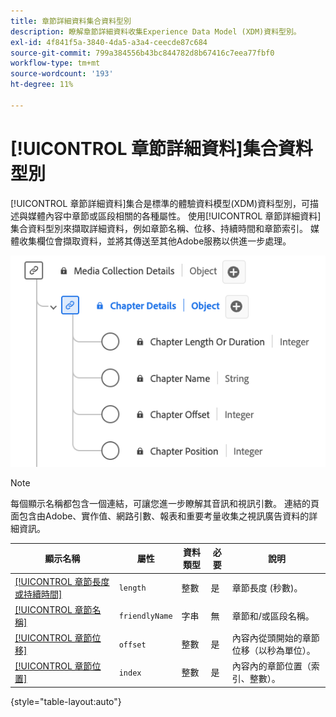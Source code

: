```yaml
---
title: 章節詳細資料集合資料型別
description: 瞭解章節詳細資料收集Experience Data Model (XDM)資料型別。
exl-id: 4f841f5a-3840-4da5-a3a4-ceecde87c684
source-git-commit: 799a384556b43bc844782d8b67416c7eea77fbf0
workflow-type: tm+mt
source-wordcount: '193'
ht-degree: 11%

---
```


# [!UICONTROL 章節詳細資料]集合資料型別

[!UICONTROL 章節詳細資料]集合是標準的體驗資料模型(XDM)資料型別，可描述與媒體內容中章節或區段相關的各種屬性。 使用[!UICONTROL 章節詳細資料]集合資料型別來擷取詳細資料，例如章節名稱、位移、持續時間和章節索引。 媒體收集欄位會擷取資料，並將其傳送至其他Adobe服務以供進一步處理。

![章節詳細資料集合資料型別的圖表。](../images/data-types/chapter-details-collection.png)

>[!NOTE]
>
>每個顯示名稱都包含一個連結，可讓您進一步瞭解其音訊和視訊引數。 連結的頁面包含由Adobe、實作值、網路引數、報表和重要考量收集之視訊廣告資料的詳細資訊。

| 顯示名稱 | 屬性 | 資料類型 | 必要 | 說明 |
|-------------------------------------------------------------------------------------------------------------------------------------------------------------------------|---------------|-----------|----------|---------------------------------------------------|
| [[!UICONTROL 章節長度或持續時間]](https://experienceleague.adobe.com/docs/media-analytics/using/implementation/variables/chapter-parameters.html#chapter-length) | `length` | 整數 | 是 | 章節長度 (秒數)。 |
| [[!UICONTROL 章節名稱]](https://experienceleague.adobe.com/docs/media-analytics/using/implementation/variables/chapter-parameters.html#chapter-name) | `friendlyName` | 字串 | 無 | 章節和/或區段名稱。 |
| [[!UICONTROL 章節位移]](https://experienceleague.adobe.com/docs/media-analytics/using/implementation/variables/chapter-parameters.html#chapter-offset) | `offset` | 整數 | 是 | 內容內從頭開始的章節位移（以秒為單位）。 |
| [[!UICONTROL 章節位置]](https://experienceleague.adobe.com/docs/media-analytics/using/implementation/variables/chapter-parameters.html#chapter-position) | `index` | 整數 | 是 | 內容內的章節位置（索引、整數）。 |

{style="table-layout:auto"}
